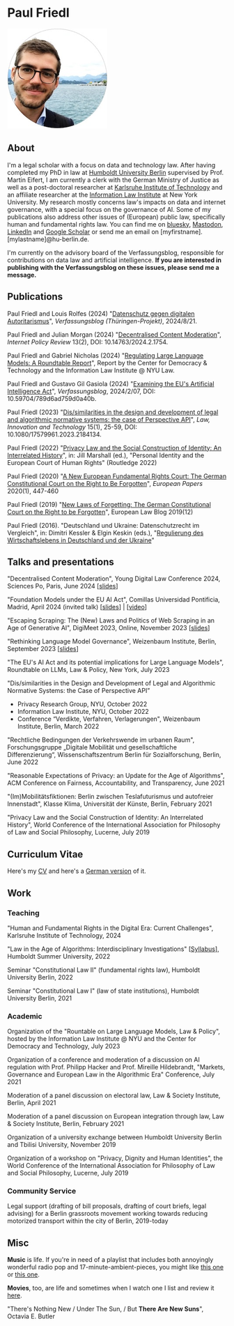 # Paul Friedl
![Me (Paul Friedl)](/profile.jpg)
## About
I'm a legal scholar with a focus on data and technology law. After having completed my PhD in law at [Humboldt University Berlin](https://www.rewi.hu-berlin.de/en/lf/oe/rhp/dynaminthome) supervised by Prof. Martin Eifert, I am currently a clerk with the German Ministry of Justice as well as a post-doctoral researcher at [Karlsruhe Institute of Technology](https://lawcs.zar.kit.edu/) and an affiliate researcher at the [Information Law Institute](https://www.law.nyu.edu/centers/ili) at New York University. My research mostly concerns law's impacts on data and internet governance, with a special focus on the governance of AI. Some of my publications also address other issues of (European) public law, specifically human and fundamental rights law.
You can find me on [bluesky](https://bsky.app/profile/paulfriedl.bsky.social), [Mastodon](https://mastodon.social/@paulfriedl), [LinkedIn](https://www.linkedin.com/in/paul-friedl/) and [Google Scholar](https://scholar.google.de/citations?user=Qtv_oL0AAAAJ&hl=de) or send me an email on [myfirstname].[mylastname]@hu-berlin.de.

I'm currently on the advisory board of the Verfassungsblog, responsible for contributions on data law and artificial intelligence. **If you are interested in publishing with the Verfassungsblog on these issues, please send me a message.**

## Publications
Paul Friedl and Louis Rolfes (2024) "[Datenschutz gegen digitalen Autoritarismus](https://verfassungsblog.de/datenschutz-gegen-digitalen-autoritarismus/)", _Verfassungsblog (Thüringen-Projekt)_, 2024/8/21.

Paul Friedl and Julian Morgan (2024) "[Decentralised Content Moderation](https://policyreview.info/glossary/decentralised-content-moderation)",  _Internet Policy Review_ 13(2), DOI: 10.14763/2024.2.1754.

Paul Friedl and Gabriel Nicholas (2024) "[Regulating Large Language Models: A Roundtable Report](https://cdt.org/wp-content/uploads/2024/02/2024-02-13-Regulating-Large-Language-Models-Roundtable-Report-2.pdf)", Report by the Center for Democracy & Technology and the Information Law Institute @ NYU Law.

Paul Friedl and Gustavo Gil Gasiola (2024) "[Examining the EU's Artificial Intelligence Act](https://verfassungsblog.de/examining-the-eus-artificial-intelligence-act/)", _Verfassungsblog_, 2024/2/07, DOI: 10.59704/789d6ad759d0a40b.

Paul Friedl (2023) "[Dis/similarities in the design and development of legal and algorithmic normative systems: the case of Perspective API](https://www.tandfonline.com/doi/full/10.1080/17579961.2023.2184134)", _Law, Innovation and Technology_ 15(1), 25-59, DOI: 10.1080/17579961.2023.2184134.

Paul Friedl (2022) "[Privacy Law and the Social Construction of Identity: An Interrelated History](https://www.taylorfrancis.com/chapters/edit/10.4324/9781003154556-5/privacy-law-social-construction-identity-paul-friedl?context=ubx&refId=622f4c9b-44c2-4f7c-bff9-937d49e2f189)", in: Jill Marshall (ed.), "Personal Identity and the European Court of Human Rights" (Routledge 2022)

Paul Friedl (2020) "[A New European Fundamental Rights Court: The German Constitutional Court on the Right to Be Forgotten](https://www.europeanpapers.eu/it/europeanforum/new-european-fundamental-rights-court-german-constitutional-court-on-right-to-be-forgotten)", _European Papers_ 2020(1), 447-460

Paul Friedl (2019) "[New Laws of Forgetting: The German Constitutional Court on the Right to be Forgotten](https://europeanlawblog.eu/2019/12/12/new-laws-of-forgetting-the-german-constitutional-court-on-the-right-to-be-forgotten/)", European Law Blog 2019(12)

Paul Friedl (2016). "Deutschland und Ukraine: Datenschutzrecht im Vergleich", in: Dimitri Kessler & Elgin Keskin (eds.), "[Regulierung des Wirtschaftslebens in Deutschland und der Ukraine](https://www.beck-shop.de/kessler-keskin-regulierung-wirtschaftslebens-strafrecht-deutschland-ukraine/product/16689034)"


## Talks and presentations 
"Decentralised Content Moderation", Young Digital Law Conference 2024, Sciences Po, Paris, June 2024 [[slides](https://docs.google.com/presentation/d/1wY6QQUP0ExIEfY9Eq5GuoQgL1VzObegIuWOdIT_VYI4/edit?usp=sharing)]

"Foundation Models under the EU AI Act", Comillas Universidad Pontificia, Madrid, April 2024 (invited talk) [[slides](https://docs.google.com/presentation/d/1udGfnR5mQCyiLJHKeZ4rVds2d1UGE7YhuFpI2R7uqNo/edit#slide=id.p)] | [[video](https://tv.comillas.edu/media/Seminario+C%C3%A1tedra+Fundaci%C3%B3n+Notario+03+04+2024/1_375fpabk)]

"Escaping Scraping: The (New) Laws and Politics of Web Scraping in an Age of Generative AI", DigiMeet 2023, Online, November 2023 [[slides](https://docs.google.com/presentation/d/1ZXywqoThLQ1B4vK-FjmCpOSyMjd5km33X-fOR8WrZlg/edit#slide=id.p)]

"Rethinking Language Model Governance", Weizenbaum Institute, Berlin, September 2023 [[slides](https://docs.google.com/presentation/d/1ZxDqQB3DgJzIEqBBNRJT4Llah5ixdDWWBhg7bKdaVCg/edit?usp=sharing)]

"The EU's AI Act and its potential implications for Large Language Models", Roundtable on LLMs, Law & Policy, New York, July 2023

"Dis/similarities in the Design and Development of Legal and Algorithmic Normative Systems: the Case of Perspective API”
  * Privacy Research Group, NYU, October 2022
  * Information Law Institute, NYU, October 2022
  * Conference “Verdikte, Verfahren, Verlagerungen", Weizenbaum Institute, Berlin, March 2022

"Rechtliche Bedingungen der Verkehrswende im urbanen Raum", Forschungsgruppe „Digitale Mobilität und gesellschaftliche Differenzierung“,
Wissenschaftszentrum Berlin für Sozialforschung, Berlin, June 2022

"Reasonable Expectations of Privacy: an Update for the Age of Algorithms", ACM Conference on Fairness, Accountability, and Transparency, June 2021

"(Im)Mobilitätsfiktionen: Berlin zwischen Teslafuturismus und autofreier Innenstadt", Klasse Klima, Universität der Künste, Berlin, February 2021

"Privacy Law and the Social Construction of Identity: An Interrelated History", World Conference of the International Association for
Philosophy of Law and Social Philosophy, Lucerne, July 2019

## Curriculum Vitae
Here's my [CV](./cv_friedl.pdf) and here's a [German version](./cv_friedl_de) of it.

## Work
### Teaching
"Human and Fundamental Rights in the Digital Era: Current Challenges", Karlsruhe Institute of Technology, 2024

"Law in the Age of Algorithms: Interdisciplinary Investigations" [[Syllabus](./litaoa_friedl_syllabus.pdf)], Humboldt Summer University, 2022

Seminar "Constitutional Law II" (fundamental rights law), Humboldt University Berlin, 2022

Seminar "Constitutional Law I" (law of state institutions), Humboldt University Berlin, 2021

### Academic
Organization of the "Rountable on Large Language Models, Law & Policy", hosted by the Information Law Institute @ NYU and the Center for Democracy and Technology, July 2023

Organization of a conference and moderation of a discussion on AI regulation with Prof. Philipp Hacker and Prof. Mireille Hildebrandt, "Markets, Governance and European Law in the Algorithmic Era" Conference, July 2021

Moderation of a panel discussion on electoral law, Law & Society Institute, Berlin, April 2021

Moderation of a panel discussion on European integration through law, Law & Society Institute, Berlin, February 2021

Organization of a university exchange between Humboldt University Berlin and Tbilisi University, November 2019

Organization of a workshop on "Privacy, Dignity and Human Identities", the World Conference of the International Association for
Philosophy of Law and Social Philosophy, Lucerne, July 2019

### Community Service
Legal support (drafting of bill proposals, drafting of court briefs, legal advising) for a Berlin grassroots movement working towards reducing motorized transport within the city of Berlin, 2019-today

## Misc
**Music** is life. If you're in need of a playlist that includes both annoyingly wonderful radio pop and 17-minute-ambient-pieces, you might like [this one](https://open.spotify.com/playlist/23SfFqM1jvFDVQvM2KLU1S?si=3aeb89b1858a40ca) or [this one](https://open.spotify.com/playlist/23SfFqM1jvFDVQvM2KLU1S?si=7776dffff54341b7]).

**Movies**, too, are life and sometimes when I watch one I list and review it [here](https://mubi.com/users/11360000).

"There's Nothing New / Under The Sun, / But **There Are New Suns**", Octavia E. Butler
